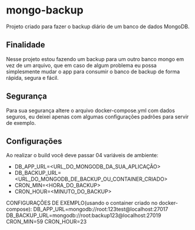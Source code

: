 # mongo-backup

Projeto criado para fazer o backup diário de um banco de dados MongoDB.

## Finalidade

Nesse projeto estou fazendo um backup para um outro banco mongo em vez de um arquivo, que em caso de algum problema eu possa simplesmente mudar o app para consumir o banco de backup de forma rápida, segura e fácil.

## Segurança

Para sua segurança altere o arquivo docker-compose.yml com dados seguros, eu deixei apenas com algumas configurações padrões para servir de exemplo.

## Configurações

Ao realizar o build você deve passar 04 variáveis de ambiente:
-   DB_APP_URL=<URL_DO_MONGODB_DA_SUA_APLICAÇÃO>
-   DB_BACKUP_URL=<URL_DO_MONGODB_DE_BACKUP_OU_CONTAINER_CRIADO>
-   CRON_MIN=<HORA_DO_BACKUP>
-   CRON_HOUR=<MINUTO_DO_BACKUP>

CONFIGURAÇÕES DE EXEMPLO(usando o container criado no docker-compose):
DB_APP_URL=mongodb://root:123test@localhost:27017
DB_BACKUP_URL=mongodb://root:backup123@localhost:27019
CRON_MIN=59
CRON_HOUR=23